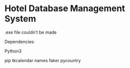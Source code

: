 # Hotel Database Management System

.exe file couldn't be made

Dependencies:

Python3

pip
tkcalendar
names
faker
pycountry

